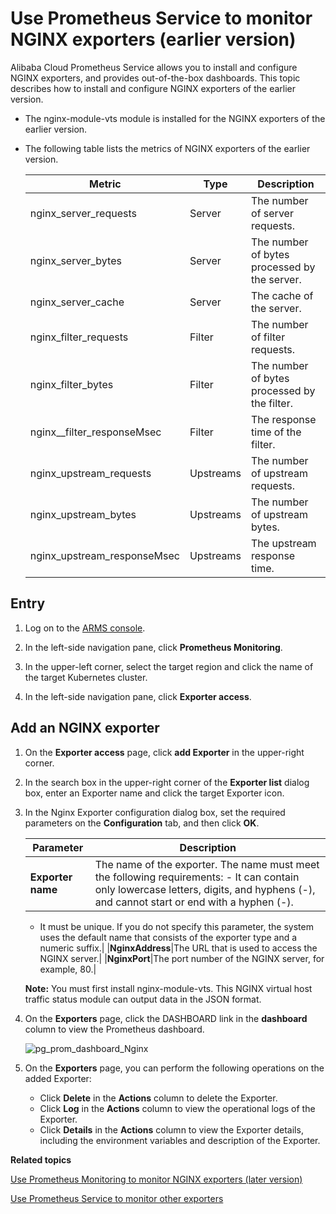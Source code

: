 # Use Prometheus Service to monitor NGINX exporters \(earlier version\)

Alibaba Cloud Prometheus Service allows you to install and configure NGINX exporters, and provides out-of-the-box dashboards. This topic describes how to install and configure NGINX exporters of the earlier version.

-   The nginx-module-vts module is installed for the NGINX exporters of the earlier version.
-   The following table lists the metrics of NGINX exporters of the earlier version.

    |Metric|Type|Description|
    |------|----|-----------|
    |nginx\_server\_requests|Server|The number of server requests.|
    |nginx\_server\_bytes|Server|The number of bytes processed by the server.|
    |nginx\_server\_cache|Server|The cache of the server.|
    |nginx\_filter\_requests|Filter|The number of filter requests.|
    |nginx\_filter\_bytes|Filter|The number of bytes processed by the filter.|
    |nginx\_\_filter\_responseMsec|Filter|The response time of the filter.|
    |nginx\_upstream\_requests|Upstreams|The number of upstream requests.|
    |nginx\_upstream\_bytes|Upstreams|The number of upstream bytes.|
    |nginx\_upstream\_responseMsec|Upstreams|The upstream response time.|


## Entry

1.  Log on to the [ARMS console](https://arms-ap-southeast-1.console.aliyun.com/#/home).

2.  In the left-side navigation pane, click **Prometheus Monitoring**.

3.  In the upper-left corner, select the target region and click the name of the target Kubernetes cluster.

4.  In the left-side navigation pane, click **Exporter access**.


## Add an NGINX exporter

1.  On the **Exporter access** page, click **add Exporter** in the upper-right corner.

2.  In the search box in the upper-right corner of the **Exporter list** dialog box, enter an Exporter name and click the target Exporter icon.

3.  In the Nginx Exporter configuration dialog box, set the required parameters on the **Configuration** tab, and then click **OK**.

    |Parameter|Description|
    |---------|-----------|
    |**Exporter name**|The name of the exporter. The name must meet the following requirements:    -   It can contain only lowercase letters, digits, and hyphens \(-\), and cannot start or end with a hyphen \(-\).
    -   It must be unique.
If you do not specify this parameter, the system uses the default name that consists of the exporter type and a numeric suffix.|
    |**NginxAddress**|The URL that is used to access the NGINX server.|
    |**NginxPort**|The port number of the NGINX server, for example, 80.|

    **Note:** You must first install nginx-module-vts. This NGINX virtual host traffic status module can output data in the JSON format.

4.  On the **Exporters** page, click the DASHBOARD link in the **dashboard** column to view the Prometheus dashboard.

    ![pg_prom_dashboard_Nginx](https://static-aliyun-doc.oss-accelerate.aliyuncs.com/assets/img/en-US/7307468061/p97649.png)

5.  On the **Exporters** page, you can perform the following operations on the added Exporter:

    -   Click **Delete** in the **Actions** column to delete the Exporter.
    -   Click **Log** in the **Actions** column to view the operational logs of the Exporter.
    -   Click **Details** in the **Actions** column to view the Exporter details, including the environment variables and description of the Exporter.

**Related topics**  


[Use Prometheus Monitoring to monitor NGINX exporters \(later version\)]()

[Use Prometheus Service to monitor other exporters]()

